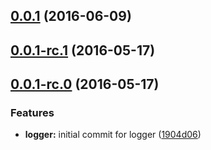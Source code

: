 <a name="0.0.1"></a>
## [0.0.1](https://github.com/sketch7/ssv-ng2-core/compare/0.0.1-rc.1...v0.0.1) (2016-06-09)



<a name="0.0.1-rc.1"></a>
## [0.0.1-rc.1](https://github.com/sketch7/ssv-ng2-core/compare/0.0.1-rc.0...0.0.1-rc.1) (2016-05-17)



<a name="0.0.1-rc.0"></a>
## [0.0.1-rc.0](https://github.com/sketch7/ssv-ng2-core/compare/1904d06...0.0.1-rc.0) (2016-05-17)


### Features

* **logger:** initial commit for logger ([1904d06](https://github.com/sketch7/ssv-ng2-core/commit/1904d06))




